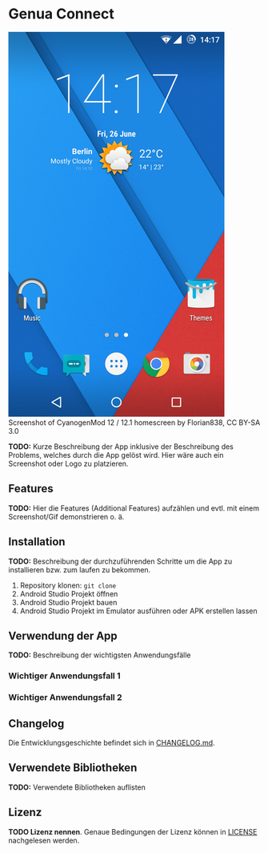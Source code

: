 # Genua Connect

![Screenshot of CyanogenMod 12 / 12.1 homescreen by Florian838, CC BY-SA 3.0](doc/images/app-screenshot.png)  
Screenshot of CyanogenMod 12 / 12.1 homescreen by Florian838, CC BY-SA 3.0

**TODO:** Kurze Beschreibung der App inklusive der Beschreibung des Problems, welches durch die App gelöst wird. Hier wäre auch ein Screenshot oder Logo zu platzieren.

## Features

**TODO:** Hier die Features (Additional Features) aufzählen und evtl. mit einem Screenshot/Gif demonstrieren o. ä.

## Installation

**TODO:** Beschreibung der durchzuführenden Schritte um die App zu installieren bzw. zum laufen zu bekommen.

1. Repository klonen: `git clone`
2. Android Studio Projekt öffnen
3. Android Studio Projekt bauen
4. Android Studio Projekt im Emulator ausführen oder APK erstellen lassen

## Verwendung der App

**TODO:** Beschreibung der wichtigsten Anwendungsfälle

### Wichtiger Anwendungsfall 1

### Wichtiger Anwendungsfall 2

## Changelog

Die Entwicklungsgeschichte befindet sich in [CHANGELOG.md](CHANGELOG.md).

## Verwendete Bibliotheken

**TODO:** Verwendete Bibliotheken auflisten

## Lizenz

**TODO Lizenz nennen**. Genaue Bedingungen der Lizenz können in [LICENSE](LICENSE) nachgelesen werden.